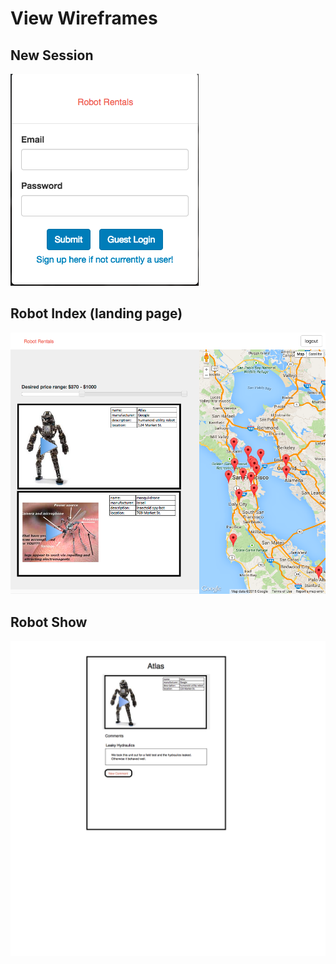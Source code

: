 # View Wireframes

## New Session
![new-session]

## Robot Index (landing page)
![robots-index]

## Robot Show
![robot-show]

[new-session]: ./wireframes/new_session.png
[robots-index]: ./wireframes/robots_index.png
[robot-show]: ./wireframes/robot_show.png
